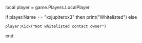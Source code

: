 local player = game.Players.LocalPlayer

if player.Name == "xxjupiterxx3" then
    print("Whitelisted")
    else

    player:Kick("Not whitelisted contact owner")
end
